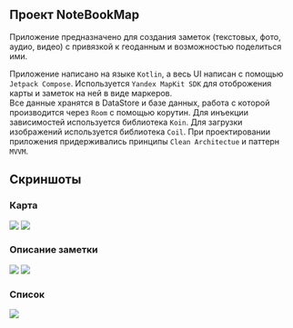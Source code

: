 ## Проект NoteBookMap

Приложение предназначено для создания заметок (текстовых, фото, аудио, видео) с привязкой к геоданным и возможностью поделиться ими.

Приложение написано на языке `Kotlin`, а весь UI написан с помощью `Jetpack Compose`.
Используется `Yandex MapKit SDK` для отоброжения карты и заметок на ней в виде маркеров.   
Все данные хранятся в DataStore и базе данных, работа с которой производится через `Room` с помощью корутин.
Для инъекции зависимостей используется библиотека `Koin`.
Для загрузки изображений используется библиотека `Coil`.
При проектировании приложения придерживались принципы `Clean Architectue` и паттерн `MVVM`.

## Скриншоты

### Карта
<p float="left">
  <img src="/Readme images/MapPreviw1.jpg" />
  <img src="/Readme images/MapPreviw2.jpg" />
</p>

### Описание заметки
<p float="left">
  <img src="/Readme images/DescriptionPreview1.jpg" />
  <img src="/Readme images/DescriptionPreview2.jpg" />
</p>

### Список
<p float="left">
  <img src="/Readme images/ListPreview1.jpg" />
</p>

